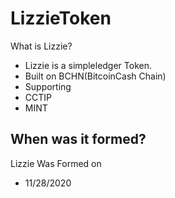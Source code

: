 # LizzieToken

What is Lizzie?
- Lizzie is a simpleledger Token.
- Built on BCHN(BitcoinCash Chain)
- Supporting
- CCTIP
- MINT


When was it formed?
-
Lizzie Was Formed on
- 11/28/2020
